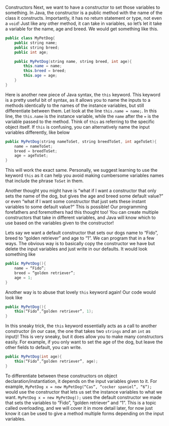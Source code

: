 Constructors
Next, we want to have a constructor to set those variables to something. In Java, the constructor is a public method with the name of the class it constructs. Importantly, it has no return statement or type, not even a `void`! Just like any other method, it can take in variables, so let’s let it take a variable for the name, age and breed. We would get something like this.

```java
public class MyPetDog{
    public string name;
    public string breed;
    public int age;

    public MyPetDog(string name, string breed, int age){
        this.name = name;
        this.breed = breed;
        this.age = age;
    }
}
```
Here is another new piece of Java syntax, the `this` keyword. This keyword is a pretty useful bit of syntax, as it allows you to name the inputs to a methods identically to the names of the instance variables, but still differentiate between them. Let look at the line `this.name = name;`. In this line, the `this.name` is the instance variable, while the `name` after the `=` is the variable passed to the method. Think of `this` as referring to the specific object itself. If `this` is confusing, you can alternatively name the input variables differently, like below

```java
public MyPetDog(string nameToSet, string breedToSet, int ageToSet){
    name = nameToSet;
    breed = breedToSet;
    age = ageToSet;
}
```
This will work the exact same. Personally, we suggest learning to use the keyword `this` as it can help you avoid making cumbersome variables names that include the phrase `ToSet` in them.

Another thought you might have is “what if I want a constructor that only sets the name of the dog, but gives the age and breed some default value?” or even “what if I want some constructor that just sets these instant variables to some default value?” This is possible! Our programming forefathers and foremothers had this thought too! You can create multiple constructors that take in different variables, and Java will know which to use based on the variables given to the constructor!

Lets say we want a default constructor that sets our dogs name to “Fido”, breed to “golden retriever” and age to “1”. We can program that in a few ways. The obvious way is to basically copy the constructor we have but delete the input variables and just write in our defaults. It would look something like
```java
public MyPetDog(){
    name = “Fido”;
    breed = “golden retriever”;
    age = 1;
}
```
Another way is to abuse that lovely `this` keyword again! Our code would look like
```java
public MyPetDog(){
    this(“Fido”,”golden retriever”, 1);
}
```
In this sneaky trick, the `this` keyword essentially acts as a call to another constructor (in our case, the one that takes two `strings` and an `int` as input)! This is very sneaky, but it does allow you to make many constructors easily. For example, if you only want to set the age of the dog, but leave the other fields to default, you can write.
```java
public MyPetDog(int age){
    this(“Fido”,”golden retriever”, age);
}
```
To differentiate between these constructors on object declaration/instantiation, it depends on the input variables given to it. For example, `MyPetDog x = new MyPetDog(“Cas”, “cocker spaniel”, “6”);` would use the constructor that lets us set the instance variables to what we want. `MyPetDog x = new MyPetDog();` uses the default constructor we made that sets the variables to “Fido”, “golden retriever” and “1”. This is a topic called overloading, and we will cover it in more detail later, for now just know it can be used to give a method multiple forms depending on the input variables.
